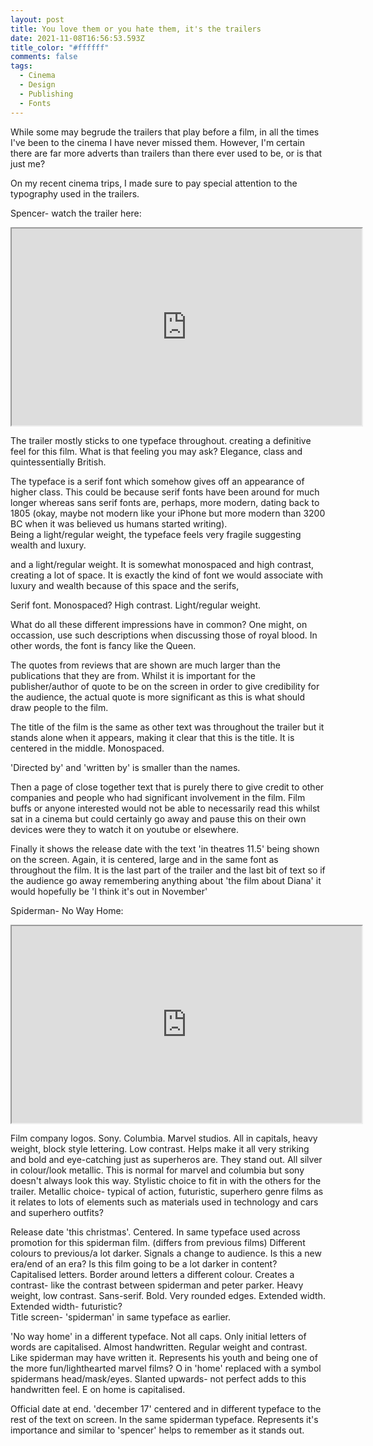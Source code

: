 ```yaml
---
layout: post
title: You love them or you hate them, it's the trailers
date: 2021-11-08T16:56:53.593Z
title_color: "#ffffff"
comments: false
tags:
  - Cinema
  - Design
  - Publishing
  - Fonts
---
```



While some may begrude the trailers that play before a film, in all the times I've been to the cinema I have never missed them. However, I'm certain there are far more adverts than trailers than there ever used to be, or is that just me?

On my recent cinema trips, I made sure to pay special attention to the typography used in the trailers.

Spencer- watch the trailer here: 

<div class="video-box"><iframe width="560" height="315" src="https://www.youtube.com/embed/https://www.youtube.com/watch?v=20BIS4YxP5Q?rel=0" allow="accelerometer; autoplay; encrypted-media; gyroscope; picture-in-picture" allowfullscreen></iframe></div>

The trailer mostly sticks to one typeface throughout. creating a definitive feel for this film. What is that feeling you may ask? Elegance, class and quintessentially British.

The typeface is a serif font which somehow gives off an appearance of higher class. This could be because serif fonts have been around for much longer whereas sans serif fonts are, perhaps, more modern, dating back to 1805 (okay, maybe not modern like your iPhone but more modern than 3200 BC when it was believed us humans started writing).\
Being a light/regular weight, the typeface feels very fragile suggesting wealth and luxury. 

 and a light/regular weight. It is somewhat monospaced and high contrast, creating a lot of space. It is exactly the kind of font we would associate with luxury and wealth because of this space and the serifs, 

Serif font. Monospaced? High contrast. Light/regular weight.

What do all these different impressions have in common? One might, on occassion, use such descriptions when discussing those of royal blood. In other words, the font is fancy like the Queen.

The quotes from reviews that are shown are much larger than the publications that they are from. Whilst it is important for the publisher/author of quote to be on the screen in order to give credibility for the audience, the actual quote is more significant as this is what should draw people to the film.

The title of the film is the same as other text was throughout the trailer but it stands alone when it appears, making it clear that this is the title. It is centered in the middle. Monospaced. 

'Directed by' and 'written by' is smaller than the names. 

Then a page of close together text that is purely there to give credit to other companies and people who had significant involvement in the film. Film buffs or anyone interested would not be able to necessarily read this whilst sat in a cinema but could certainly go away and pause this on their own devices were they to watch it on youtube or elsewhere.

Finally it shows the release date with the text 'in theatres 11.5' being shown on the screen. Again, it is centered, large and in the same font as throughout the film. It is the last part of the trailer and the last bit of text so if the audience go away remembering anything about 'the film about Diana' it would hopefully be 'I think it's out in November'

Spiderman- No Way Home: 

<div class="video-box"><iframe width="560" height="315" src="https://www.youtube.com/embed/https://www.youtube.com/watch?v=rt-2cxAiPJk?rel=0" allow="accelerometer; autoplay; encrypted-media; gyroscope; picture-in-picture" allowfullscreen></iframe></div>

Film company logos. Sony. Columbia. Marvel studios. All in capitals, heavy weight, block style lettering. Low contrast. Helps make it all very striking and bold and eye-catching just as superheros are. They stand out. All silver in colour/look metallic. This is normal for marvel and columbia but sony doesn't always look this way. Stylistic choice to fit in with the others for the trailer. Metallic choice- typical of action, futuristic, superhero genre films as it relates to lots of elements such as materials used in technology and cars and superhero outfits? 

Release date 'this christmas'. Centered. In same typeface used across promotion for this spiderman film. (differs from previous films) Different colours to previous/a lot darker. Signals a change to audience. Is this a new era/end of an era? Is this film going to be a lot darker in content? \
Capitalised letters. Border around letters a different colour. Creates a contrast- like the contrast between spiderman and peter parker. Heavy weight, low contrast. Sans-serif. Bold. Very rounded edges. Extended width. Extended width- futuristic? \
Title screen- 'spiderman' in same typeface as earlier.

'No way home' in a different typeface. Not all caps. Only initial letters of words are capitalised. Almost handwritten. Regular weight and contrast. Like spiderman may have written it. Represents his youth and being one of the more fun/lighthearted marvel films? O in 'home' replaced with a symbol spidermans head/mask/eyes. Slanted upwards- not perfect adds to this handwritten feel. E on home is capitalised. 

Official date at end. 'december 17' centered and in different typeface to the rest of the text on screen. In the same spiderman typeface. Represents it's importance and similar to 'spencer' helps to remember as it stands out.